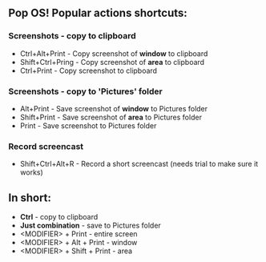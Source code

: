 ## Pop OS! Popular actions shortcuts:

### Screenshots - copy to clipboard
- Ctrl+Alt+Print - Copy screenshot of **window** to clipboard
- Shift+Ctrl+Pring - Copy screenshot of **area** to clipboard
- Ctrl+Print - Copy screenshot to clipboard

### Screenshots - copy to 'Pictures' folder
- Alt+Print - Save screenshot of **window** to Pictures folder
- Shift+Print - Save screenshot of **area** to Pictures folder
- Print - Save screenshot to Pictures folder

### Record screencast
- Shift+Ctrl+Alt+R - Record a short screencast (needs trial to make sure it works)

## In short:
- **Ctrl** - copy to clipboard
- **Just combination** - save to Pictures folder
- \<MODIFIER\> + Print - entire screen
- \<MODIFIER\> + Alt + Print - window
- \<MODIFIER\> + Shift + Print - area

